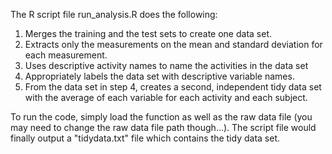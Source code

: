 The R script file run_analysis.R does the following:
1. Merges the training and the test sets to create one data set.
2. Extracts only the measurements on the mean and standard deviation for each measurement. 
3. Uses descriptive activity names to name the activities in the data set
4. Appropriately labels the data set with descriptive variable names. 
5. From the data set in step 4, creates a second, independent tidy data set with the average of each variable for each activity and each subject.

To run the code, simply load the function as well as the raw data file (you may need to change the raw data file path though...).
The script file would finally output a "tidydata.txt" file which contains the tidy data set.